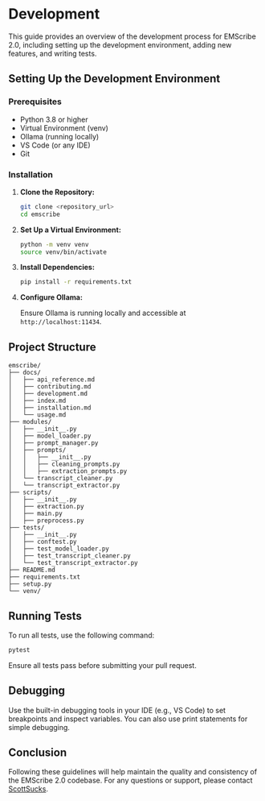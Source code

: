# Development

This guide provides an overview of the development process for EMScribe 2.0, including setting up the development environment, adding new features, and writing tests.

## Setting Up the Development Environment

### Prerequisites

- Python 3.8 or higher
- Virtual Environment (venv)
- Ollama (running locally)
- VS Code (or any IDE)
- Git

### Installation

1. **Clone the Repository:**

    ```bash
    git clone <repository_url>
    cd emscribe
    ```

2. **Set Up a Virtual Environment:**

    ```bash
    python -m venv venv
    source venv/bin/activate
    ```

3. **Install Dependencies:**

    ```bash
    pip install -r requirements.txt
    ```

4. **Configure Ollama:**

    Ensure Ollama is running locally and accessible at `http://localhost:11434`.

## Project Structure

```plaintext
emscribe/
├── docs/
│   ├── api_reference.md
│   ├── contributing.md
│   ├── development.md
│   ├── index.md
│   ├── installation.md
│   └── usage.md
├── modules/
│   ├── __init__.py
│   ├── model_loader.py
│   ├── prompt_manager.py
│   ├── prompts/
│   │   ├── __init__.py
│   │   ├── cleaning_prompts.py
│   │   ├── extraction_prompts.py
│   └── transcript_cleaner.py
│   └── transcript_extractor.py
├── scripts/
│   ├── __init__.py
│   ├── extraction.py
│   ├── main.py
│   ├── preprocess.py
├── tests/
│   ├── __init__.py
│   ├── conftest.py
│   ├── test_model_loader.py
│   ├── test_transcript_cleaner.py
│   └── test_transcript_extractor.py
├── README.md
├── requirements.txt
├── setup.py
└── venv/
```

## Running Tests

To run all tests, use the following command:

```bash
pytest
```

Ensure all tests pass before submitting your pull request.

## Debugging

Use the built-in debugging tools in your IDE (e.g., VS Code) to set breakpoints and inspect variables. You can also use print statements for simple debugging.

## Conclusion

Following these guidelines will help maintain the quality and consistency of the EMScribe 2.0 codebase. For any questions or support, please contact [ScottSucks](https://github.com/ScottSucksAtProgramming).